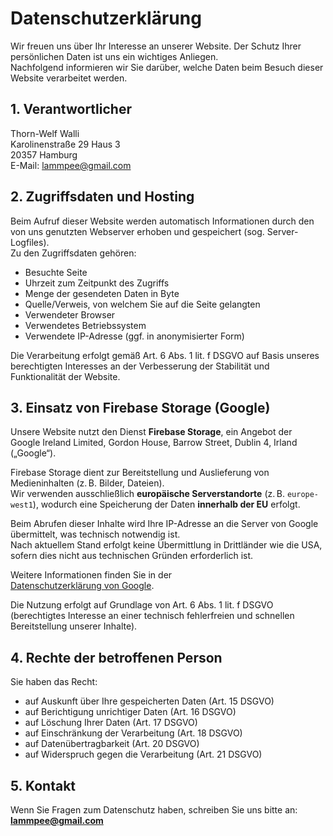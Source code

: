 # Datenschutzerklärung

Wir freuen uns über Ihr Interesse an unserer Website. Der Schutz Ihrer persönlichen Daten ist uns ein wichtiges Anliegen.  
Nachfolgend informieren wir Sie darüber, welche Daten beim Besuch dieser Website verarbeitet werden.

## 1. Verantwortlicher

Thorn-Welf Walli  
Karolinenstraße 29 Haus 3  
20357 Hamburg  
E-Mail: <lammpee@gmail.com>

## 2. Zugriffsdaten und Hosting

Beim Aufruf dieser Website werden automatisch Informationen durch den von uns genutzten Webserver erhoben und gespeichert (sog. Server-Logfiles).  
Zu den Zugriffsdaten gehören:

- Besuchte Seite  
- Uhrzeit zum Zeitpunkt des Zugriffs  
- Menge der gesendeten Daten in Byte  
- Quelle/Verweis, von welchem Sie auf die Seite gelangten  
- Verwendeter Browser  
- Verwendetes Betriebssystem  
- Verwendete IP-Adresse (ggf. in anonymisierter Form)

Die Verarbeitung erfolgt gemäß Art. 6 Abs. 1 lit. f DSGVO auf Basis unseres berechtigten Interesses an der Verbesserung der Stabilität und Funktionalität der Website.

## 3. Einsatz von Firebase Storage (Google)

Unsere Website nutzt den Dienst **Firebase Storage**, ein Angebot der  
Google Ireland Limited, Gordon House, Barrow Street, Dublin 4, Irland („Google“).

Firebase Storage dient zur Bereitstellung und Auslieferung von Medieninhalten (z. B. Bilder, Dateien).  
Wir verwenden ausschließlich **europäische Serverstandorte** (z. B. `europe-west1`), wodurch eine Speicherung der Daten **innerhalb der EU** erfolgt.

Beim Abrufen dieser Inhalte wird Ihre IP-Adresse an die Server von Google übermittelt, was technisch notwendig ist.  
Nach aktuellem Stand erfolgt keine Übermittlung in Drittländer wie die USA, sofern dies nicht aus technischen Gründen erforderlich ist.

Weitere Informationen finden Sie in der  
[Datenschutzerklärung von Google](https://policies.google.com/privacy?hl=de).

Die Nutzung erfolgt auf Grundlage von Art. 6 Abs. 1 lit. f DSGVO (berechtigtes Interesse an einer technisch fehlerfreien und schnellen Bereitstellung unserer Inhalte).

## 4. Rechte der betroffenen Person

Sie haben das Recht:

- auf Auskunft über Ihre gespeicherten Daten (Art. 15 DSGVO)  
- auf Berichtigung unrichtiger Daten (Art. 16 DSGVO)  
- auf Löschung Ihrer Daten (Art. 17 DSGVO)  
- auf Einschränkung der Verarbeitung (Art. 18 DSGVO)  
- auf Datenübertragbarkeit (Art. 20 DSGVO)  
- auf Widerspruch gegen die Verarbeitung (Art. 21 DSGVO)

## 5. Kontakt

Wenn Sie Fragen zum Datenschutz haben, schreiben Sie uns bitte an:  
**<lammpee@gmail.com>**
